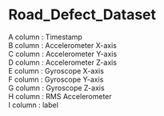 # Road_Defect_Dataset

A column : Timestamp \
B column : Accelerometer X-axis \
C column : Accelerometer Y-axis \
D column : Accelerometer Z-axis \
E column : Gyroscope X-axis \
F column : Gyroscope Y-axis \
G column : Gyroscope Z-axis \
H column : RMS Accelerometer \
I column : label 
